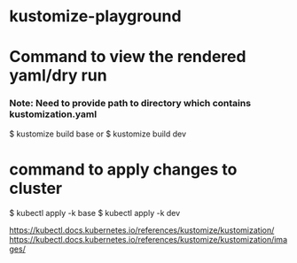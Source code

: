 # kustomize-playground

# Command to view the rendered yaml/dry run
### Note: Need to provide path to directory which contains kustomization.yaml 

$ kustomize build base 
or
$ kustomize build dev

# command to apply changes to cluster

$ kubectl apply -k base
$ kubectl apply -k dev



https://kubectl.docs.kubernetes.io/references/kustomize/kustomization/ 
https://kubectl.docs.kubernetes.io/references/kustomize/kustomization/images/


